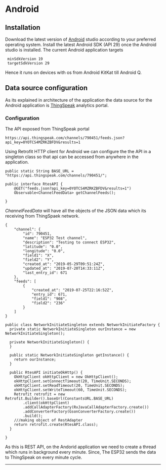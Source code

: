 # Android

## Installation

Download the latest version of [Android] studio according to your preferred operating system. Install the latest Android SDK (API 29) once the Android studio is installed. 
The current Android application targets
```
 minSdkVersion 19
 targetSdkVersion 29
```
Hence it runs on devices with os from Android KitKat till Android Q.

## Data source configuration
As its explained in architecture of the application the data source for the Android application is [ThingSpeak] analytics portal.

### Configuration
The API exposed from ThingSpeak portal
```
https://api.thingspeak.com/channels/790451/feeds.json?api_key=0YOTCS4MZRKZBFDV&results=1
```

Using Retrofit HTTP client for Android we can configure the the API in a singleton class so that api can be accessed from anywhere in the application.
```
public static String BASE_URL = "https://api.thingspeak.com/channels/790451/";
```
```
public interface RtesAPI {
    @GET("feeds.json?api_key=0YOTCS4MZRKZBFDV&results=1")
    Observable<ChannelFeedData> getChannelFeeds();

}
```
_ChannelFeedData_ will have all the objects of the JSON data which its receiving from ThingSpaek network.
```
{
    "channel": {
        "id": 790451,
        "name": "ESP32 Test channel",
        "description": "Testing to connect ESP32",
        "latitude": "0.0",
        "longitude": "0.0",
        "field1": "X",
        "field2": "Y",
        "created_at": "2019-05-29T09:51:24Z",
        "updated_at": "2019-07-20T14:33:11Z",
        "last_entry_id": 671
    },
    "feeds": [
        {
            "created_at": "2019-07-25T22:16:52Z",
            "entry_id": 671,
            "field1": "908",
            "field2": "236"
        }
    ]
}
```

```
public class NetworkInitiateSingleton extends NetworkInitiateFactory {
  private static NetworkInitiateSingleton ourInstance = new NetworkInitiateSingleton();

  private NetworkInitiateSingleton() {
  }

  public static NetworkInitiateSingleton getInstance() {
    return ourInstance;
  }

  public RtesAPI initiateOkHttp() {
    OkHttpClient okHttpClient = new OkHttpClient();
    okHttpClient.setConnectTimeout(20, TimeUnit.SECONDS);
    okHttpClient.setReadTimeout(20, TimeUnit.SECONDS);
    okHttpClient.setWriteTimeout(60, TimeUnit.SECONDS);
    Retrofit retrofit = new Retrofit.Builder().baseUrl(ConstantsURL.BASE_URL)
        .client(okHttpClient)
        .addCallAdapterFactory(RxJavaCallAdapterFactory.create())
        .addConverterFactory(GsonConverterFactory.create())
        .build();
    ///making object of RestAdapter
    return retrofit.create(RtesAPI.class);
  }

}

```


As this is REST API, on the Andorid application we need to create a thread which runs in background every minute. Since, The ESP32 sends the data to ThingSpeak on every minute cycle. 



----


[//]: # (These are reference links used in the body of this note and get stripped out when the markdown processor does its job. There is no need to format nicely because it shouldn't be seen. Thanks SO - http://stackoverflow.com/questions/4823468/store-comments-in-markdown-syntax)


   [Android]: <https://developer.android.com/studio>
   [ThingSpeak]: <https://thingspeak.com>
   [Retrofit]: <https://square.github.io/retrofit/>
   [nr-2]: <https://user-images.githubusercontent.com/10976047/61995649-669cb700-b08b-11e9-902f-0f300da49fa5.PNG>
   [nr-3]: <https://user-images.githubusercontent.com/10976047/61995665-9d72cd00-b08b-11e9-8374-269a814816e4.PNG>
   [nr-4]: <https://user-images.githubusercontent.com/10976047/61995777-24747500-b08d-11e9-8aa2-79abf55a9642.PNG>
   [nr-5]: <https://user-images.githubusercontent.com/10976047/61995783-335b2780-b08d-11e9-8cad-8c1987b8dab6.PNG>
   [nr-6]: <https://user-images.githubusercontent.com/10976047/61996321-5ab4f300-b093-11e9-82b9-58edbf451421.png>
   [nr-7]: <https://user-images.githubusercontent.com/10976047/61995874-3276c580-b08e-11e9-99a5-8e84b7d61cd2.PNG>
   [nr-8]: <https://user-images.githubusercontent.com/10976047/61995884-3e628780-b08e-11e9-8792-5335720c817b.PNG>
   [flows]: <https://github.com/ambinabhi/IntrusionDetection/blob/master/Code/Node-RED%20flows/flows.json>
   [nr-9]: <https://user-images.githubusercontent.com/10976047/61996163-846d1a80-b091-11e9-9fb1-a9727958e478.PNG>
   [nr-10]: <https://user-images.githubusercontent.com/10976047/61996185-cdbd6a00-b091-11e9-9b65-5cd7816b9885.PNG>
   [nr-11]: <https://user-images.githubusercontent.com/10976047/61996185-cdbd6a00-b091-11e9-9b65-5cd7816b9885.PNG>
   [nr-12]: <https://user-images.githubusercontent.com/10976047/61996213-25f46c00-b092-11e9-9b88-c5156c96eb3b.PNG>
   [nr-13]: <https://user-images.githubusercontent.com/10976047/62005208-14fa3800-b130-11e9-80e3-77e73a9c8ba2.PNG>
